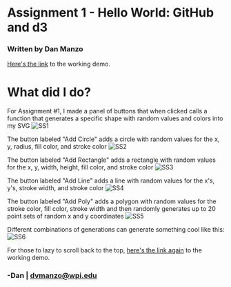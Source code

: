 # Assignment 1 - Hello World: GitHub and d3
### Written by Dan Manzo

[Here's the link](https://dvmanzo.github.io/01-ghd3/index.html) to the working demo.

# What did I do?
For Assignment #1, I made a panel of buttons that when clicked calls a function that generates a specific shape with random values and colors into my SVG
![SS1](https://dvmanzo.github.io/01-ghd3/images/ss1.png)

The button labeled "Add Circle" adds a circle with random values for the x, y, radius, fill color, and stroke color
![SS2](https://dvmanzo.github.io/01-ghd3/images/ss2.png)

The button labeled "Add Rectangle" adds a rectangle with random values for the x, y, width, height, fill color, and stroke color
![SS3](https://dvmanzo.github.io/01-ghd3/images/ss3.png)

The button labeled "Add Line" adds a line with random values for the x's, y's, stroke width, and stroke color
![SS4](https://dvmanzo.github.io/01-ghd3/images/ss4.png)

The button labeled "Add Poly" adds a polygon with random values for the stroke color, fill color, stroke width and then randomly generates up to 20 point sets of random x and y coordinates
![SS5](https://dvmanzo.github.io/01-ghd3/images/ss5.png)

Different combinations of generations can generate something cool like this:
![SS6](https://dvmanzo.github.io/01-ghd3/images/ss6.png)

For those to lazy to scroll back to the top, [here's the link again](https://dvmanzo.github.io/01-ghd3/index.html) to the working demo.

### -Dan | dvmanzo@wpi.edu